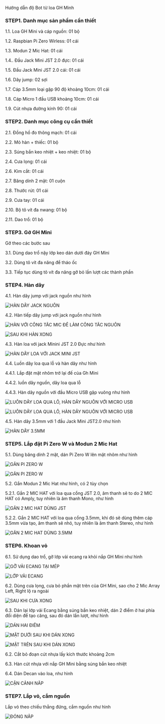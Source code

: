 
Hướng dẫn độ Bot từ loa GH Minh

### STEP1. Danh mục sản phẩm cần thiết

1.1. Loa GH Mini và cáp nguồn: 01 bộ

1.2. Raspbian Pi Zero Wirless: 01 cái

1.3. Modun 2 Mic Hat: 01 cái

1.4.. Đầu Jack Mini JST 2.0 đực: 01 cái

1.5. Đầu Jack Mini JST 2.0 cái: 01 cái

1.6. Dây jump: 02 sợi

1.7. Cáp 3.5mm loại gập 90 độ khoảng 10cm: 01 cái

1.8. Cáp Micro 1 đầu USB khoảng 10cm: 01 cái

1.9. Cút nhựa đường kính 90: 01 cái


### STEP2. Danh mục công cụ cần thiết

2.1. Đồng hồ đo thông mạch: 01 cái

2.2. Mỏ hàn + thiếc: 01 bộ

2.3. Súng bắn keo nhiệt + keo nhiệt: 01 bộ

2.4. Cưa lọng: 01 cái

2.6. Kìm cắt: 01 cái

2.7. Băng dính 2 mặt: 01 cuộn

2.8. Thước rút: 01 cái

2.9. Cưa tay: 01 cái

2.10. Bộ tô vít đa nwang: 01 bộ

2.11. Dao trổ: 01 bộ

### STEP3. Gỡ GH Mini

Gỡ theo các bước sau

3.1. Dùng dao trổ nậy lớp keo dán dưới đáy GH Mini

3.2. Dùng tô vít đa năng để tháo ốc

3.3. Tiếp tục dùng tô vít đa năng gỡ bỏ lần lượt các thành phần

### STEP4. Hàn dây

4.1. Hàn dây jump với jack nguồn như hình

![HÀN DÂY JACK NGUỒN](https://github.com/phanmemkhoinghiep/vietbot/blob/main/image/H1_han_nguon.jpg)

4.2. Hàn tiếp dây jump với jack nguồn như hình

![HÀN VỚI CÔNG TẮC MIC ĐỂ LÀM CÔNG TẮC NGUỒN](https://github.com/phanmemkhoinghiep/vietbot/blob/main/image/H21_hancongtac.jpg)


![SAU KHI HÀN XONG](https://github.com/phanmemkhoinghiep/vietbot/blob/main/image/H22_hancongtac.jpg)

4.3. Hàn loa với jack Minini JST 2.0 Đực như hình

![HÀN DÂY LOA VỚI JACK MINI JST](https://github.com/phanmemkhoinghiep/vietbot/blob/main/image/H3_han_loa.jpg)


4.4. Luồn dây loa qua lỗ và hàn dây như hình

4.4.1. Lắp đặt mặt nhôm trở lại đế của Gh Mini

4.4.2. luồn dây nguồn, dây loa qua lỗ

4.4.3. Hàn dây nguồn với đầu Micro USB gập vuông như hình

![LUỒN DÂY LOA QUA LỖ, HÀN DÂY NGUỒN VỚI MICRO USB ](https://github.com/phanmemkhoinghiep/vietbot/blob/main/image/H41_luon_day.jpg)

![LUỒN DÂY LOA QUA LỖ, HÀN DÂY NGUỒN VỚI MICRO USB ](https://github.com/phanmemkhoinghiep/vietbot/blob/main/image/H42_luon_day.jpg)

4.5. Hàn dây 3.5mm với 1 đầu Jack Mini JST2.0 như hình

![HÀN DÂY 3.5MM ](https://github.com/phanmemkhoinghiep/vietbot/blob/main/image/H10_Jack_3.5.jpg)

### STEP5. Lắp đặt Pi Zero W và Modun 2 Mic Hat

5.1. Dùng băng dính 2 mặt, dán Pi Zero W lên mặt nhôm như hình

![GẮN PI ZERO W ](https://github.com/phanmemkhoinghiep/vietbot/blob/main/image/H61_Lap_Pi.jpg)

![GẮN PI ZERO W ](https://github.com/phanmemkhoinghiep/vietbot/blob/main/image/H62_Lap_Pi.jpg)

5.2. Gắn Modun 2 Mic Hat như hình, có 2 tùy chọn

5.2.1. Gắn 2 MIC HAT với loa qua cổng JST 2.0, âm thanh sẽ to do 2 MIC HAT có Amply, tuy nhiên là âm thanh Mono, như hình

![GẮN 2 MIC HAT DÙNG JST](https://github.com/phanmemkhoinghiep/vietbot/blob/main/image/H7_Lap_Pi_Hat.jpg)

5.2.2. Gắn 2 MIC HAT với loa qua cổng 3.5mm, khi đó sẽ dùng thêm cáp 3.5mm vừa tạo, âm thanh sẽ nhỏ, tuy nhiên là âm thanh Stereo, như hình

![GẮN 2 MIC HAT DÙNG 3.5MM ](https://github.com/phanmemkhoinghiep/vietbot/blob/main/image/H11_dau_jack_3.5.jpg)

### STEP6. Khoan vỏ

6.1. Sử dụng dao trổ, gỡ lớp vải ecang ra khỏi nắp GH Mini như hình

![GỠ VẢI ECANG TẠI MÉP ](https://github.com/phanmemkhoinghiep/vietbot/blob/main/image/H51_Lam_nap.jpgg)

![LỚP VẢI ECANG ](https://github.com/phanmemkhoinghiep/vietbot/blob/main/image/H52_Lam_nap.jpgg)

6.2. Dùng cưa lọng, cưa bỏ phần mặt trên của GH Mini, sao cho 2 Mic Array Left, Right lộ ra ngoài

![SAU KHI CƯA XONG ](https://github.com/phanmemkhoinghiep/vietbot/blob/main/image/H53_Lam_nap.jpgg)

6.3. Dán lại lớp vải Ecang bằng súng bắn keo nhiệt, dán 2 điểm ở hai phía đối diện để tạo căng, sau đó dán lần lượt, như hình

![DÁN HAI ĐIỂM ](https://github.com/phanmemkhoinghiep/vietbot/blob/main/image/H54_Lam_nap.jpgg)

![MẶT DƯỚI SAU KHI DÁN XONG ](https://github.com/phanmemkhoinghiep/vietbot/blob/main/image/H55_Lam_nap.jpgg)

![MẶT TRÊN SAU KHI DÁN XONG ](https://github.com/phanmemkhoinghiep/vietbot/blob/main/image/H56_Lam_nap.jpgg)

6.2. Cắt bỏ đoạn cút nhựa lấy kích thước khoảng 2cm

6.3. Hàn cút nhựa với nắp GH Mini bằng súng bắn keo nhiệt

6.4. Dán Decan vào loa, như hình

![CẬN CẢNH NẮP ](https://github.com/phanmemkhoinghiep/vietbot/blob/main/image/H57_Lam_nap.jpg)


### STEP7. Lắp vỏ, cắm nguồn

Lắp vỏ theo chiều thẳng đứng, cắm nguồn như hình

![ĐÓNG NẮP ](https://github.com/phanmemkhoinghiep/vietbot/blob/main/image/H8_Dong_nap.jpg)
